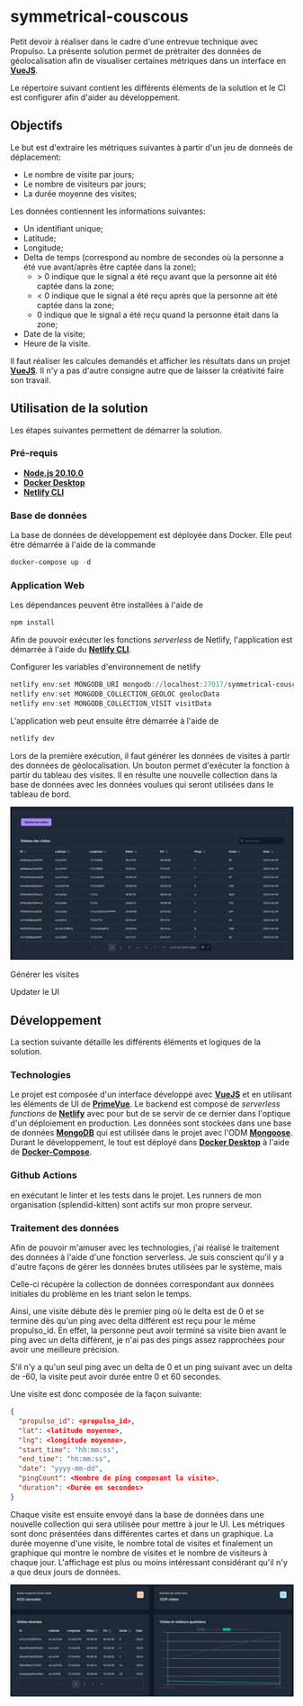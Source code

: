 # symmetrical-couscous

Petit devoir à réaliser dans le cadre d'une entrevue technique avec Propulso. La présente solution permet de prétraiter des données de géolocalisation afin de visualiser certaines métriques dans un interface en __[VueJS](https://vuejs.org/)__.

Le répertoire suivant contient les différents éléments de la solution et le CI est configurer afin d'aider au développement. 

## Objectifs

Le but est d'extraire les métriques suivantes à partir d'un jeu de donneés de déplacement:
- Le nombre de visite par jours;
- Le nombre de visiteurs par jours;
- La durée moyenne des visites;

Les données contiennent les informations suivantes:
- Un identifiant unique;
- Latitude;
- Longitude;
- Delta de temps (correspond au nombre de secondes où la personne a été vue avant/après être captée dans la zone);
    - \> 0 indique que le signal a été reçu avant que la personne ait été captée dans la zone;
    - < 0 indique que le signal a été reçu après que la personne ait été captée dans la zone;
    - 0 indique que le signal a été reçu quand la personne était dans la zone;
- Date de la visite;
- Heure de la visite.

Il faut réaliser les calcules demandés et afficher les résultats dans un projet __[VueJS](https://vuejs.org/)__. Il n'y a pas d'autre consigne autre que de laisser la créativité faire son travail.

## Utilisation de la solution

Les étapes suivantes permettent de démarrer la solution.

### Pré-requis
- __[Node.js 20.10.0](https://nodejs.org/en)__
- __[Docker Desktop](https://www.docker.com/products/docker-desktop/)__
- __[Netlify CLI](https://www.netlify.com/platform/core/cli/)__

### Base de données
La base de données de développement est déployée dans Docker. Elle peut être démarrée à l'aide de la commande
``` powershell
docker-compose up -d
```

### Application Web
Les dépendances peuvent être installées à l'aide de
``` powershell
npm install
```

Afin de pouvoir exécuter les fonctions _serverless_ de Netlify, l'application est démarrée à l'aide du __[Netlify CLI](https://www.netlify.com/platform/core/cli/)__.


Configurer les variables d'environnement de netlify
``` powershell
netlify env:set MONGODB_URI mongodb://localhost:27017/symmetrical-couscous
netlify env:set MONGODB_COLLECTION_GEOLOC geolocData
netlify env:set MONGODB_COLLECTION_VISIT visitData
```

L'application web peut ensuite être démarrée à l'aide de
``` powershell
netlify dev
```

Lors de la première exécution, il faut générer les données de visites à partir des données de géolocalisation. Un bouton permet d'exécuter la fonction à partir du tableau des visites. Il en résulte une nouvelle collection dans la base de données avec les données voulues qui seront utilisées dans le tableau de bord.

![Visits Table](https://github.com/splendid-kitten/symmetrical-couscous/blob/main/assets/visits_table.png)

Générer les visites

Updater le UI

## Développement

La section suivante détaille les différents éléments et logiques de la solution.

### Technologies
Le projet est composée d'un interface développé avec __[VueJS](https://vuejs.org/)__ et en utilisant les éléments de UI de __[PrimeVue](https://primevue.org/)__. Le backend est composé de _serverless functions_ de __[Netlify](https://www.netlify.com/)__ avec pour but de se servir de ce dernier dans l'optique d'un déploiement en production. Les données sont stockées dans une base de données __[MongoDB](https://www.mongodb.com/fr-fr)__ qui est utilisée dans le projet avec l'ODM __[Mongoose](https://mongoosejs.com/)__. Durant le développement, le tout est déployé dans __[Docker Desktop](https://www.docker.com/products/docker-desktop/)__ à l'aide de __[Docker-Compose](https://docs.docker.com/compose/)__.

### Github Actions

en exécutant le linter et les tests dans le projet. Les runners de mon organisation (splendid-kitten) sont actifs sur mon propre serveur.

### Traitement des données

Afin de pouvoir m'amuser avec les technologies, j'ai réalisé le traitement des données à l'aide d'une fonction serverless. Je suis conscient qu'il y a d'autre façons de gérer les données brutes utilisées par le système, mais  

Celle-ci récupère la collection de données correspondant aux données initiales du problème en les triant selon le temps.

Ainsi, une visite débute dès le premier ping où le delta est de 0 et se termine dès qu'un ping avec delta différent est reçu pour le même propulso_id. En effet, la personne peut avoir terminé sa visite bien avant le ping avec un delta différent, je n'ai pas des pings assez rapprochées pour avoir une meilleure précision.

S'il n'y a qu'un seul ping avec un delta de 0 et un ping suivant avec un delta de -60, la visite peut avoir durée entre 0 et 60 secondes. 

Une visite est donc composée de la façon suivante:
``` JSON 
{
  "propulso_id": <propulso_id>,
  "lat": <latitude moyenne>,
  "lng": <longitude moyenne>,
  "start_time": "hh:mm:ss",
  "end_time": "hh:mm:ss",
  "date": "yyyy-mm-dd",
  "pingCount": <Nombre de ping composant la visite>,
  "duration": <Durée en secondes>
}
```

Chaque visite est ensuite envoyé dans la base de données dans une nouvelle collection qui sera utilisée pour mettre à jour le UI. Les métriques sont donc présentées dans différentes cartes et dans un graphique.
La durée moyenne d'une visite, le nombre total de visites et finalement un graphique qui montre le nombre de visites et le nombre de visiteurs à chaque jour. L'affichage est plus ou moins intéressant considérant qu'il n'y a que deux jours de données.

![Visits Table](https://github.com/splendid-kitten/symmetrical-couscous/blob/main/assets/dashboard.png)



